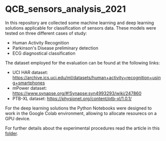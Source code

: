 # QCB_sensors_analysis_2021

In this repository are collected some machine learning and deep learning solutions applicable for classification of sensors data.
These models were tested on three different cases of study:

- Human Activity Recognition
- Parkinson's Disease preliminary detection
- ECG diagnostical classification

The dataset employed for the evaluation can be found at the following links:

- UCI HAR dataset: https://archive.ics.uci.edu/ml/datasets/human+activity+recognition+using+smartphones
- mPower dataset: https://www.synapse.org/#!Synapse:syn4993293/wiki/247860
- PTB-XL dataset: https://physionet.org/content/ptb-xl/1.0.1/

For the deep learning solutions the Python Notebooks were designed to work in the Google Colab environment, allowing to allocate resourecs on a GPU device.

For further details about the experimental procedures read the article in this [folder](/Article).
